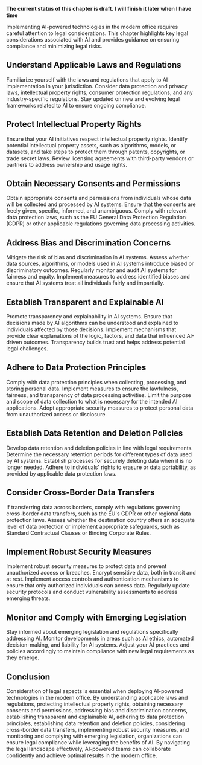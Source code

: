 **The current status of this chapter is draft. I will finish it later when I have time**

Implementing AI-powered technologies in the modern office requires careful attention to legal considerations. This chapter highlights key legal considerations associated with AI and provides guidance on ensuring compliance and minimizing legal risks.

Understand Applicable Laws and Regulations
------------------------------------------

Familiarize yourself with the laws and regulations that apply to AI implementation in your jurisdiction. Consider data protection and privacy laws, intellectual property rights, consumer protection regulations, and any industry-specific regulations. Stay updated on new and evolving legal frameworks related to AI to ensure ongoing compliance.

Protect Intellectual Property Rights
------------------------------------

Ensure that your AI initiatives respect intellectual property rights. Identify potential intellectual property assets, such as algorithms, models, or datasets, and take steps to protect them through patents, copyrights, or trade secret laws. Review licensing agreements with third-party vendors or partners to address ownership and usage rights.

Obtain Necessary Consents and Permissions
-----------------------------------------

Obtain appropriate consents and permissions from individuals whose data will be collected and processed by AI systems. Ensure that the consents are freely given, specific, informed, and unambiguous. Comply with relevant data protection laws, such as the EU General Data Protection Regulation (GDPR) or other applicable regulations governing data processing activities.

Address Bias and Discrimination Concerns
----------------------------------------

Mitigate the risk of bias and discrimination in AI systems. Assess whether data sources, algorithms, or models used in AI systems introduce biased or discriminatory outcomes. Regularly monitor and audit AI systems for fairness and equity. Implement measures to address identified biases and ensure that AI systems treat all individuals fairly and impartially.

Establish Transparent and Explainable AI
----------------------------------------

Promote transparency and explainability in AI systems. Ensure that decisions made by AI algorithms can be understood and explained to individuals affected by those decisions. Implement mechanisms that provide clear explanations of the logic, factors, and data that influenced AI-driven outcomes. Transparency builds trust and helps address potential legal challenges.

Adhere to Data Protection Principles
------------------------------------

Comply with data protection principles when collecting, processing, and storing personal data. Implement measures to ensure the lawfulness, fairness, and transparency of data processing activities. Limit the purpose and scope of data collection to what is necessary for the intended AI applications. Adopt appropriate security measures to protect personal data from unauthorized access or disclosure.

Establish Data Retention and Deletion Policies
----------------------------------------------

Develop data retention and deletion policies in line with legal requirements. Determine the necessary retention periods for different types of data used by AI systems. Establish processes for securely deleting data when it is no longer needed. Adhere to individuals' rights to erasure or data portability, as provided by applicable data protection laws.

Consider Cross-Border Data Transfers
------------------------------------

If transferring data across borders, comply with regulations governing cross-border data transfers, such as the EU's GDPR or other regional data protection laws. Assess whether the destination country offers an adequate level of data protection or implement appropriate safeguards, such as Standard Contractual Clauses or Binding Corporate Rules.

Implement Robust Security Measures
----------------------------------

Implement robust security measures to protect data and prevent unauthorized access or breaches. Encrypt sensitive data, both in transit and at rest. Implement access controls and authentication mechanisms to ensure that only authorized individuals can access data. Regularly update security protocols and conduct vulnerability assessments to address emerging threats.

Monitor and Comply with Emerging Legislation
--------------------------------------------

Stay informed about emerging legislation and regulations specifically addressing AI. Monitor developments in areas such as AI ethics, automated decision-making, and liability for AI systems. Adjust your AI practices and policies accordingly to maintain compliance with new legal requirements as they emerge.

Conclusion
----------

Consideration of legal aspects is essential when deploying AI-powered technologies in the modern office. By understanding applicable laws and regulations, protecting intellectual property rights, obtaining necessary consents and permissions, addressing bias and discrimination concerns, establishing transparent and explainable AI, adhering to data protection principles, establishing data retention and deletion policies, considering cross-border data transfers, implementing robust security measures, and monitoring and complying with emerging legislation, organizations can ensure legal compliance while leveraging the benefits of AI. By navigating the legal landscape effectively, AI-powered teams can collaborate confidently and achieve optimal results in the modern office.
